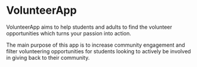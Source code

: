 # VolunteerApp
VolunteerApp aims to help students and adults to find the volunteer opportunities which turns your passion into action.

The main purpose of this app is to increase community engagement and filter volunteering opportunities for students looking to actively be involved in giving back to their community. 
